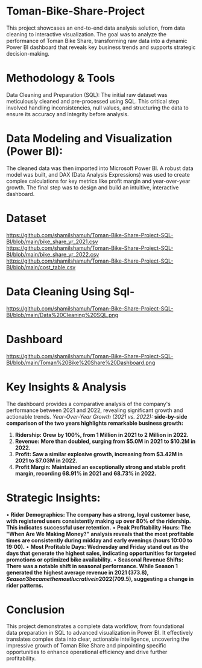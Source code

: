 # Toman-Bike-Share-Project
This project showcases an end-to-end data analysis solution, from data cleaning to interactive visualization. The goal was to analyze the performance of Toman Bike Share, transforming raw data into a dynamic Power BI dashboard that reveals key business trends and supports strategic decision-making.
# Methodology & Tools
Data Cleaning and Preparation (SQL): The initial raw dataset was meticulously cleaned and pre-processed using SQL. This critical step involved handling inconsistencies, null values, and structuring the data to ensure its accuracy and integrity before analysis.
# Data Modeling and Visualization (Power BI):
The cleaned data was then imported into Microsoft Power BI. A robust data model was built, and DAX (Data Analysis Expressions) was used to create complex calculations for key metrics like profit margin and year-over-year growth. The final step was to design and build an intuitive, interactive dashboard.

# Dataset
https://github.com/shamilshamuh/Toman-Bike-Share-Project-SQL-BI/blob/main/bike_share_yr_2021.csv
https://github.com/shamilshamuh/Toman-Bike-Share-Project-SQL-BI/blob/main/bike_share_yr_2022.csv
https://github.com/shamilshamuh/Toman-Bike-Share-Project-SQL-BI/blob/main/cost_table.csv

# Data Cleaning Using Sql-
https://github.com/shamilshamuh/Toman-Bike-Share-Project-SQL-BI/blob/main/Data%20Cleaning%20SQL.png


# Dashboard
https://github.com/shamilshamuh/Toman-Bike-Share-Project-SQL-BI/blob/main/Toman%20Bike%20Share%20Dashboard.png

# Key Insights & Analysis
The dashboard provides a comparative analysis of the company's performance between 2021 and 2022, revealing significant growth and actionable trends.
 *Year-Over-Year Growth (2021 vs. 2022):*
 **side-by-side comparison of the two years highlights remarkable business growth:**

1. **Ridership: Grew by 100%, from 1 Million in 2021 to 2 Million in 2022.**
2. **Revenue: More than doubled, surging from $5.0M in 2021 to $10.2M in 2022.**
3. **Profit: Saw a similar explosive growth, increasing from $3.42M in 2021 to $7.03M in 2022.**
4. **Profit Margin: Maintained an exceptionally strong and stable profit margin, recording 68.91% in 2021 and 68.73% in 2022.**


# Strategic Insights:
• **Rider Demographics: The company has a strong, loyal customer base, with registered users consistently making up over 80% of the ridership. This indicates successful user retention.**
• **Peak Profitability Hours: The "When Are We Making Money?" analysis reveals that the most profitable times are consistently during midday and early evenings (hours 10:00 to 19:00).**
• **Most Profitable Days: Wednesday and Friday stand out as the days that generate the highest sales, indicating opportunities for targeted promotions or optimized bike availability.**
• **Seasonal Revenue Shifts: There was a notable shift in seasonal performance. While Season 1 generated the highest average revenue in 2021 ($373.8), Season 3 became the most lucrative in 2022 ($709.5), suggesting a change in rider patterns.**

# Conclusion
This project demonstrates a complete data workflow, from foundational data preparation in SQL to advanced visualization in Power BI. It effectively translates complex data into clear, actionable intelligence, uncovering the impressive growth of Toman Bike Share and pinpointing specific opportunities to enhance operational efficiency and drive further profitability. 
